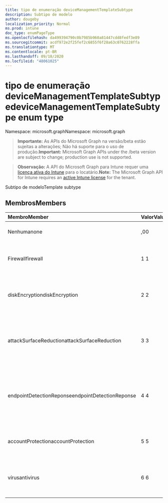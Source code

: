 ```yaml
---
title: tipo de enumeração deviceManagementTemplateSubtype
description: Subtipo de modelo
author: dougeby
localization_priority: Normal
ms.prod: intune
doc_type: enumPageType
ms.openlocfilehash: da499394790c0b7985b960a81447cdd8fedf3e89
ms.sourcegitcommit: acdf972e2f25fef2c6855f6f28a63c0762228ffa
ms.translationtype: MT
ms.contentlocale: pt-BR
ms.lasthandoff: 09/18/2020
ms.locfileid: "48061025"
---
```

# <a name="devicemanagementtemplatesubtype-enum-type"></a><span data-ttu-id="6483d-103">tipo de enumeração deviceManagementTemplateSubtype</span><span class="sxs-lookup"><span data-stu-id="6483d-103">deviceManagementTemplateSubtype enum type</span></span>

<span data-ttu-id="6483d-104">Namespace: microsoft.graph</span><span class="sxs-lookup"><span data-stu-id="6483d-104">Namespace: microsoft.graph</span></span>

> <span data-ttu-id="6483d-105">**Importante:** As APIs do Microsoft Graph na versão/beta estão sujeitas a alterações; Não há suporte para o uso de produção.</span><span class="sxs-lookup"><span data-stu-id="6483d-105">**Important:** Microsoft Graph APIs under the /beta version are subject to change; production use is not supported.</span></span>

> <span data-ttu-id="6483d-106">**Observação:** A API do Microsoft Graph para Intune requer uma [licença ativa do Intune](https://go.microsoft.com/fwlink/?linkid=839381) para o locatário.</span><span class="sxs-lookup"><span data-stu-id="6483d-106">**Note:** The Microsoft Graph API for Intune requires an [active Intune license](https://go.microsoft.com/fwlink/?linkid=839381) for the tenant.</span></span>

<span data-ttu-id="6483d-107">Subtipo de modelo</span><span class="sxs-lookup"><span data-stu-id="6483d-107">Template subtype</span></span>

## <a name="members"></a><span data-ttu-id="6483d-108">Membros</span><span class="sxs-lookup"><span data-stu-id="6483d-108">Members</span></span>
|<span data-ttu-id="6483d-109">Membro</span><span class="sxs-lookup"><span data-stu-id="6483d-109">Member</span></span>|<span data-ttu-id="6483d-110">Valor</span><span class="sxs-lookup"><span data-stu-id="6483d-110">Value</span></span>|<span data-ttu-id="6483d-111">Descrição</span><span class="sxs-lookup"><span data-stu-id="6483d-111">Description</span></span>|
|:---|:---|:---|
|<span data-ttu-id="6483d-112">Nenhuma</span><span class="sxs-lookup"><span data-stu-id="6483d-112">none</span></span>|<span data-ttu-id="6483d-113">,0</span><span class="sxs-lookup"><span data-stu-id="6483d-113">0</span></span>|<span data-ttu-id="6483d-114">O modelo não tem subtipo</span><span class="sxs-lookup"><span data-stu-id="6483d-114">Template has no subtype</span></span>|
|<span data-ttu-id="6483d-115">Firewall</span><span class="sxs-lookup"><span data-stu-id="6483d-115">firewall</span></span>|<span data-ttu-id="6483d-116">1 </span><span class="sxs-lookup"><span data-stu-id="6483d-116">1</span></span>|<span data-ttu-id="6483d-117">Subtipo de firewall de segurança do Endpoint</span><span class="sxs-lookup"><span data-stu-id="6483d-117">Endpoint security firewall subtype</span></span>|
|<span data-ttu-id="6483d-118">diskEncryption</span><span class="sxs-lookup"><span data-stu-id="6483d-118">diskEncryption</span></span>|<span data-ttu-id="6483d-119">2 </span><span class="sxs-lookup"><span data-stu-id="6483d-119">2</span></span>|<span data-ttu-id="6483d-120">Subtipo de criptografia de disco do Endpoint Security</span><span class="sxs-lookup"><span data-stu-id="6483d-120">Endpoint security disk encryption subtype</span></span>|
|<span data-ttu-id="6483d-121">attackSurfaceReduction</span><span class="sxs-lookup"><span data-stu-id="6483d-121">attackSurfaceReduction</span></span>|<span data-ttu-id="6483d-122">3 </span><span class="sxs-lookup"><span data-stu-id="6483d-122">3</span></span>|<span data-ttu-id="6483d-123">Subtipo de redução da superfície de ataque de segurança de pontos de extremidade</span><span class="sxs-lookup"><span data-stu-id="6483d-123">Endpoint security attack surface reduction subtype</span></span>|
|<span data-ttu-id="6483d-124">endpointDetectionReponse</span><span class="sxs-lookup"><span data-stu-id="6483d-124">endpointDetectionReponse</span></span>|<span data-ttu-id="6483d-125">4 </span><span class="sxs-lookup"><span data-stu-id="6483d-125">4</span></span>|<span data-ttu-id="6483d-126">Detecção de ponto de extremidade de segurança e subtipo de resposta do Endpoint Security</span><span class="sxs-lookup"><span data-stu-id="6483d-126">Endpoint security endpoint detection and response subtype</span></span>|
|<span data-ttu-id="6483d-127">accountProtection</span><span class="sxs-lookup"><span data-stu-id="6483d-127">accountProtection</span></span>|<span data-ttu-id="6483d-128">5 </span><span class="sxs-lookup"><span data-stu-id="6483d-128">5</span></span>|<span data-ttu-id="6483d-129">Subtipo de proteção da conta do Endpoint Security</span><span class="sxs-lookup"><span data-stu-id="6483d-129">Endpoint security account protection subtype</span></span>|
|<span data-ttu-id="6483d-130">vírus</span><span class="sxs-lookup"><span data-stu-id="6483d-130">antivirus</span></span>|<span data-ttu-id="6483d-131">6 </span><span class="sxs-lookup"><span data-stu-id="6483d-131">6</span></span>|<span data-ttu-id="6483d-132">Subtipo Anitivirus de segurança de ponto de extremidade</span><span class="sxs-lookup"><span data-stu-id="6483d-132">Endpoint security anitivirus subtype</span></span>|






